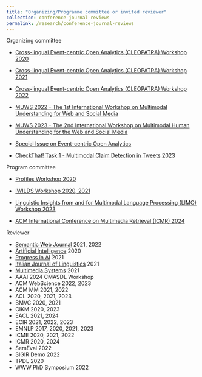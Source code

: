 ```yaml
---
title: "Organizing/Programme committee or invited reviewer"
collection: conference-journal-reviews
permalink: /research/conference-journal-reviews
---
```


Organizing committee
* [Cross-lingual Event-centric Open Analytics (CLEOPATRA) Workshop 2020](http://cleopatra-workshop.l3s.uni-hannover.de/index.php/previous-editions/cleopatra-2020/)
* [Cross-lingual Event-centric Open Analytics (CLEOPATRA) Workshop 2021](https://cleopatra-workshop.l3s.uni-hannover.de/index.php/previous-editions/cleopatra-2021/)
* [Cross-lingual Event-centric Open Analytics (CLEOPATRA) Workshop 2022](http://cleopatra-workshop.l3s.uni-hannover.de/)

* [MUWS 2022 - The 1st  International Workshop on Multimodal Understanding for Web and Social Media](https://muws-workshop.github.io/previous/2022/)
* [MUWS 2023 - The 2nd International Workshop on Multimodal Human Understanding for the Web and Social Media](https://muws-workshop.github.io/previous/2023/)
	
* [Special Issue on Event-centric Open Analytics](http://www.semantic-web-journal.net/blog/call-papers-special-issue-event-centric-open-analytics)

* [CheckThat! Task 1 - Multimodal Claim Detection in Tweets 2023](https://checkthat.gitlab.io/clef2023/task1/)

Program committee
* [Profiles Workshop 2020](http://profiles2020.l3s.uni-hannover.de/)

* [IWILDS Workshop 2020, 2021](https://iwilds2020.wordpress.com/)

* [Linguistic Insights from and for Multimodal Language Processing (LIMO) Workshop 2023](https://sites.google.com/view/limo2023/)

* [ACM International Conference on Multimedia Retrieval (ICMR) 2024](http://icmr2024.org/index.html)

Reviewer
* [Semantic Web Journal](http://www.semantic-web-journal.net/) 2021, 2022
* [Artificial Intelligence](https://www.journals.elsevier.com/artificial-intelligence) 2020
* [Progress in AI](https://www.springer.com/journal/13748) 2021
* [Italian Journal of Linguistics](https://www.italian-journal-linguistics.com/) 2021
* [Multimedia Systems](https://www.springer.com/journal/530) 2021
* AAAI 2024 CMASDL Workshop
* ACM WebScience 2022, 2023
* ACM MM 2021, 2022
* ACL 2020, 2021, 2023
* BMVC 2020, 2021
* CIKM 2020, 2023
* EACL 2021, 2024
* ECIR 2021, 2022, 2023
* EMNLP 2017, 2020, 2021, 2023
* ICME 2020, 2021, 2022
* ICMR 2020, 2024
* SemEval 2022
* SIGIR Demo 2022
* TPDL 2020
* WWW PhD Symposium 2022
